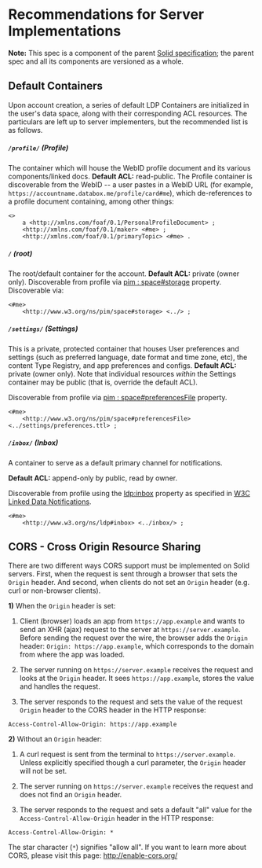 # Recommendations for Server Implementations

**Note:** This spec is a component of the parent
[Solid specification](README.md); the parent spec and all its components are
versioned as a whole.

## Default Containers

Upon account creation, a series of default LDP Containers are initialized in the
user's data space, along with their corresponding ACL resources. The
particulars are left up to server implementers, but the recommended list is as
follows.

##### `/profile/` (Profile)
The container which will house the WebID profile document and its
various components/linked docs. **Default ACL:** read-public.
The Profile container is discoverable from the WebID -- a user pastes in a WebID
URL (for example, `https://accountname.databox.me/profile/card#me`), which
de-references to a profile document containing, among other things:

```ttl
<>
    a <http://xmlns.com/foaf/0.1/PersonalProfileDocument> ;
    <http://xmlns.com/foaf/0.1/maker> <#me> ;
    <http://xmlns.com/foaf/0.1/primaryTopic> <#me> .
```

##### `/` (root)
The root/default container for the account. **Default ACL:** private
(owner only). Discoverable from profile via [pim :
space#storage](http://www.w3.org/ns/pim/space#storage) property.
Discoverable via:

```ttl
<#me>
    <http://www.w3.org/ns/pim/space#storage> <../> ;
```

##### `/settings/` (Settings)

This is a private, protected container that houses User preferences and settings
(such as preferred language, date format and time zone, etc), the content Type
Registry, and app preferences and configs. **Default ACL:** private (owner
only). Note that individual resources *within* the Settings container may be
public (that is, override the default ACL).

Discoverable from profile via [pim :
space#preferencesFile](http://www.w3.org/ns/pim/space#preferencesFile) property.

```ttl
<#me>
    <http://www.w3.org/ns/pim/space#preferencesFile> <../settings/preferences.ttl> ;
```

##### `/inbox/` (Inbox)

A container to serve as a default primary channel for
notifications.

**Default ACL:** append-only by public, read by owner.

Discoverable from profile using the [ldp:inbox](http://www.w3.org/ns/ldp#inbox) property as specified in [W3C Linked Data Notifications](https://www.w3.org/TR/ldn/).

```ttl
<#me>
    <http://www.w3.org/ns/ldp#inbox> <../inbox/> ;
```

## CORS - Cross Origin Resource Sharing

There are two different ways CORS support must be implemented on Solid servers.
First, when the request is sent through a browser that sets the `Origin` header.
And second, when clients do not set an `Origin` header (e.g. curl or non-browser
clients).

**1)** When the `Origin` header is set:

1. Client (browser) loads an app from `https://app.example` and wants to send an XHR
  (ajax) request to the server at `https://server.example`. Before sending the
  request over the wire, the browser adds the `Origin` header: `Origin:
  https://app.example`, which corresponds to the domain from where the app was loaded.

2. The server running on `https://server.example` receives the request and looks at the
  `Origin` header. It sees `https://app.example`, stores the value and handles the
  request.

3. The server responds to the request and sets the value of the request `Origin`
  header to the CORS header in the HTTP response:

```http
Access-Control-Allow-Origin: https://app.example
```

**2)** Without an `Origin` header:

1. A curl request is sent from the terminal to `https://server.example`. Unless
  explicitly specified though a curl parameter, the `Origin` header will not be
  set.

2. The server running on `https://server.example` receives the request and does not
  find an `Origin` header.

3. The server responds to the request and sets a default "all" value for the
  `Access-Control-Allow-Origin` header in the HTTP response:

```http
Access-Control-Allow-Origin: *
```

The star character (`*`) signifies "allow all". If you want to learn more about
CORS, please visit this page: http://enable-cors.org/
